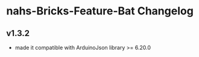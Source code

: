 # nahs-Bricks-Feature-Bat Changelog

## v1.3.2

  * made it compatible with ArduinoJson library >= 6.20.0